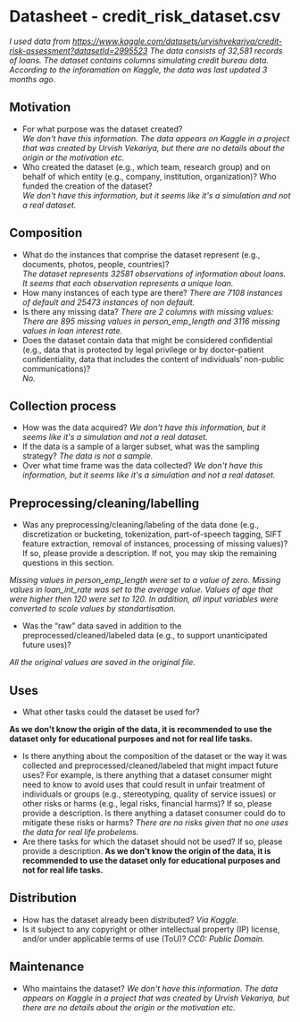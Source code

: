 # Datasheet - credit_risk_dataset.csv

_I used data from https://www.kaggle.com/datasets/urvishvekariya/credit-risk-assessment?datasetId=2995523
The data consists of 32,581 records of loans. 
The dataset contains columns simulating credit bureau data.
According to the inforamation on Kaggle, the data was last updated 3 months ago._

## Motivation

- For what purpose was the dataset created?  
*We don't have this information. The data appears on Kaggle in a project that was created by Urvish Vekariya, but there are no details about the origin or the motivation etc.*
- Who created the dataset (e.g., which team, research group) and on behalf of which entity (e.g., company, institution, organization)? Who funded the creation of the dataset?  
 *We don't have this information, but it seems like it's a simulation and not a real dataset.*



 
## Composition

- What do the instances that comprise the dataset represent (e.g., documents, photos, people, countries)?  
_The dataset represents 32581 observations of information about loans. It seems that each observation represents a unique loan._
- How many instances of each type are there? 
  _There are 7108 instances of default and 25473 instances of non default._
- Is there any missing data? 
_There are 2 columns with missing values: There are 895 missing values in person_emp_length and 3116 missing values in loan interest rate._
- Does the dataset contain data that might be considered confidential (e.g., data that is protected by legal privilege or by    doctor–patient confidentiality, data that includes the content of individuals’ non-public communications)?  
_No._

## Collection process

- How was the data acquired? 
_We don't have this information, but it seems like it's a simulation and not a real dataset._
- If the data is a sample of a larger subset, what was the sampling strategy? 
_The data is not a sample._
- Over what time frame was the data collected?
 _We don't have this information, but it seems like it's a simulation and not a real dataset._

## Preprocessing/cleaning/labelling

- Was any preprocessing/cleaning/labeling of the data done (e.g., discretization or bucketing, tokenization, part-of-speech tagging, SIFT feature extraction, removal of instances, processing of missing values)? If so, please provide a description. If not, you may skip the remaining questions in this section.

*Missing values in person_emp_length were set to a value of zero. Missing values in loan_int_rate was set to the average value. Values of age that were higher then 120 were set to 120. In addition, all input variables were converted to scale values by standartisation.*

- Was the “raw” data saved in addition to the preprocessed/cleaned/labeled data (e.g., to support unanticipated future uses)?  

*All the original values are saved in the original file.*
 
## Uses

- What other tasks could the dataset be used for? 

__As we don't know the origin of the data, it is recommended to use the dataset only for educational purposes and not for real life tasks.__

- Is there anything about the composition of the dataset or the way it was collected and preprocessed/cleaned/labeled that might impact future uses? For example, is there anything that a dataset consumer might need to know to avoid uses that could result in unfair treatment of individuals or groups (e.g., stereotyping, quality of service issues) or other risks or harms (e.g., legal risks, financial harms)? If so, please provide a description. Is there anything a dataset consumer could do to mitigate these risks or harms? *There are no risks given that no one uses the data for real life probelems.*
- Are there tasks for which the dataset should not be used? If so, please provide a description.
__As we don't know the origin of the data, it is recommended to use the dataset only for educational purposes and not for real life tasks.__

## Distribution

- How has the dataset already been distributed? *Via Kaggle.*
- Is it subject to any copyright or other intellectual property (IP) license, and/or under applicable terms of use (ToU)? *CC0: Public Domain.* 

## Maintenance

- Who maintains the dataset? *We don't have this information. The data appears on Kaggle in a project that was created by Urvish Vekariya, but there are no details about the origin or the motivation etc.*

